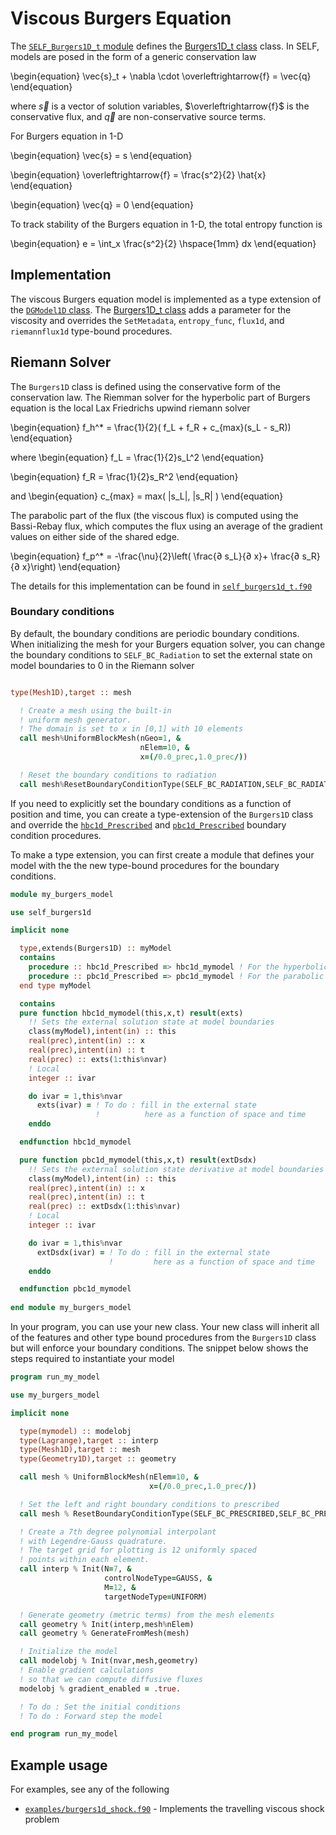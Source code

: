 # Viscous Burgers Equation

The [`SELF_Burgers1D_t` module](../ford/module/self_burgers1d_t.html) defines the [Burgers1D_t class](ford/type/burgers1d_t.html) class. In SELF, models are posed in the form of a generic conservation law

\begin{equation}
\vec{s}_t + \nabla \cdot \overleftrightarrow{f} = \vec{q}
\end{equation}

where $\vec{s}$ is a vector of solution variables, $\overleftrightarrow{f}$ is the conservative flux, and $\vec{q}$ are non-conservative source terms. 

For Burgers equation in 1-D

\begin{equation}
\vec{s} = s
\end{equation}

\begin{equation}
\overleftrightarrow{f} = \frac{s^2}{2} \hat{x}
\end{equation}

\begin{equation}
\vec{q} = 0
\end{equation}

To track stability of the Burgers equation in 1-D, the total entropy function is

\begin{equation}
e = \int_x \frac{s^2}{2} \hspace{1mm} dx
\end{equation}

## Implementation
The viscous Burgers equation model is implemented as a type extension of the [`DGModel1D` class](../ford/type/dgmodel1d_t.html). The [Burgers1D_t class](../ford/type/burgers1d_t.html) adds a parameter for the viscosity and overrides the `SetMetadata`, `entropy_func`, `flux1d`, and `riemannflux1d` type-bound procedures.

## Riemann Solver
The `Burgers1D` class is defined using the conservative form of the conservation law. The Riemman solver for the hyperbolic part of Burgers equation is the local Lax Friedrichs upwind riemann solver

\begin{equation}
f_h^* = \frac{1}{2}( f_L + f_R + c_{max}(s_L - s_R))
\end{equation}

where 
\begin{equation}
f_L = \frac{1}{2}s_L^2
\end{equation}

\begin{equation}
f_R = \frac{1}{2}s_R^2
\end{equation}

and 
\begin{equation}
c_{max} = max( |s_L|, |s_R| )
\end{equation}

The parabolic part of the flux (the viscous flux) is computed using the Bassi-Rebay flux, which computes the flux using an average of the gradient values on either side of the shared edge.

\begin{equation}
f_p^* = -\frac{\nu}{2}\left( \frac{∂ s_L}{∂ x}+ \frac{∂ s_R}{∂ x}\right)
\end{equation}

The details for this implementation can be found in [`self_burgers1d_t.f90`](../ford/sourcefile/self_burgers1d_t.f90.html)

### Boundary conditions
By default, the boundary conditions are periodic boundary conditions. When initializing the mesh for your Burgers equation solver, you can change the boundary conditions to `SELF_BC_Radiation` to set the external state on model boundaries to 0 in the Riemann solver

```fortran

type(Mesh1D),target :: mesh

  ! Create a mesh using the built-in
  ! uniform mesh generator.
  ! The domain is set to x in [0,1] with 10 elements
  call mesh%UniformBlockMesh(nGeo=1, &
                             nElem=10, &
                             x=(/0.0_prec,1.0_prec/))

  ! Reset the boundary conditions to radiation
  call mesh%ResetBoundaryConditionType(SELF_BC_RADIATION,SELF_BC_RADIATION)

```

If you need to explicitly set the boundary conditions as a function of position and time, you can create a type-extension of the `Burgers1D` class and override the [`hbc1d_Prescribed`](../ford/proc/hbc1d_prescribed_model.html) and [`pbc1d_Prescribed`](../ford/proc/pbc1d_prescribed_model.html) boundary condition procedures.

To make a type extension, you can first create a module that defines your model with the the new type-bound procedures for the boundary conditions.

```fortran
module my_burgers_model

use self_burgers1d

implicit none

  type,extends(Burgers1D) :: myModel
  contains
    procedure :: hbc1d_Prescribed => hbc1d_mymodel ! For the hyperbolic part
    procedure :: pbc1d_Prescribed => pbc1d_mymodel ! For the parabolic part
  end type myModel

  contains
  pure function hbc1d_mymodel(this,x,t) result(exts)
    !! Sets the external solution state at model boundaries
    class(myModel),intent(in) :: this
    real(prec),intent(in) :: x
    real(prec),intent(in) :: t
    real(prec) :: exts(1:this%nvar)
    ! Local
    integer :: ivar

    do ivar = 1,this%nvar
      exts(ivar) = ! To do : fill in the external state 
                   !          here as a function of space and time
    enddo

  endfunction hbc1d_mymodel

  pure function pbc1d_mymodel(this,x,t) result(extDsdx)
    !! Sets the external solution state derivative at model boundaries
    class(myModel),intent(in) :: this
    real(prec),intent(in) :: x
    real(prec),intent(in) :: t
    real(prec) :: extDsdx(1:this%nvar)
    ! Local
    integer :: ivar

    do ivar = 1,this%nvar
      extDsdx(ivar) = ! To do : fill in the external state 
                      !         here as a function of space and time
    enddo

  endfunction pbc1d_mymodel
  
end module my_burgers_model
```

In your program, you can use your new class. Your new class will inherit all of the features and other type bound procedures from the `Burgers1D` class but will enforce your boundary conditions. The snippet below shows the steps required to instantiate your model

```fortran
program run_my_model

use my_burgers_model

implicit none

  type(mymodel) :: modelobj
  type(Lagrange),target :: interp
  type(Mesh1D),target :: mesh
  type(Geometry1D),target :: geometry

  call mesh % UniformBlockMesh(nElem=10, &
                               x=(/0.0_prec,1.0_prec/))

  ! Set the left and right boundary conditions to prescribed
  call mesh % ResetBoundaryConditionType(SELF_BC_PRESCRIBED,SELF_BC_PRESCRIBED)

  ! Create a 7th degree polynomial interpolant
  ! with Legendre-Gauss quadrature.
  ! The target grid for plotting is 12 uniformly spaced
  ! points within each element.
  call interp % Init(N=7, &
                     controlNodeType=GAUSS, &
                     M=12, &
                     targetNodeType=UNIFORM)

  ! Generate geometry (metric terms) from the mesh elements
  call geometry % Init(interp,mesh%nElem)
  call geometry % GenerateFromMesh(mesh)

  ! Initialize the model
  call modelobj % Init(nvar,mesh,geometry)
  ! Enable gradient calculations
  ! so that we can compute diffusive fluxes
  modelobj % gradient_enabled = .true.

  ! To do : Set the initial conditions
  ! To do : Forward step the model

end program run_my_model
```



## Example usage

For examples, see any of the following

* [`examples/burgers1d_shock.f90`](https://github.com/FluidNumerics/SELF/blob/main/examples/burgers1d_shock.f90) - Implements the travelling viscous shock problem
